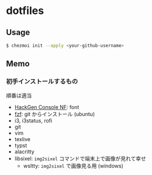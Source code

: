 # dotfiles

## Usage

```bash
$ chezmoi init --apply <your-github-username>
```

## Memo

### 初手インストールするもの
順番は適当
- [HackGen Console NF](https://github.com/yuru7/HackGen): font
- [fzf](https://github.com/junegunn/fzf): git からインストール (ubuntu)
- i3, i3status, rofi
- git
- vim
- texlive
- typst
- alacritty
- libsixel: `img2sixel` コマンドで端末上で画像が見れて幸せ
  - wsltty: `img2sixel` で画像見る用 (windows)

